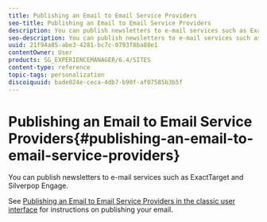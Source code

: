 ```yaml
---
title: Publishing an Email to Email Service Providers
seo-title: Publishing an Email to Email Service Providers
description: You can publish newsletters to e-mail services such as ExactTarget and Silverpop Engage
seo-description: You can publish newsletters to e-mail services such as ExactTarget and Silverpop Engage
uuid: 21f94a85-abe3-4281-bc7c-0793f8ba88e1
contentOwner: User
products: SG_EXPERIENCEMANAGER/6.4/SITES
content-type: reference
topic-tags: personalization
discoiquuid: bade024e-ceca-4db7-b90f-af07585b3b5f
---
```


# Publishing an Email to Email Service Providers{#publishing-an-email-to-email-service-providers}

You can publish newsletters to e-mail services such as ExactTarget and Silverpop Engage.

See [Publishing an Email to Email Service Providers in the classic user interface](../../../sites/classic-ui-authoring/using/classic-personalization-campaigns-email-newsletters.md) for instructions on publishing your email.
